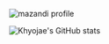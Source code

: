 
![mazandi profile](http://mazandi.herokuapp.com/api?handle=gywo1l&theme=dark)


![Khyojae's GitHub stats](https://github-readme-stats.vercel.app/api?username=Khyojae&show_icons=true&theme=radical)


